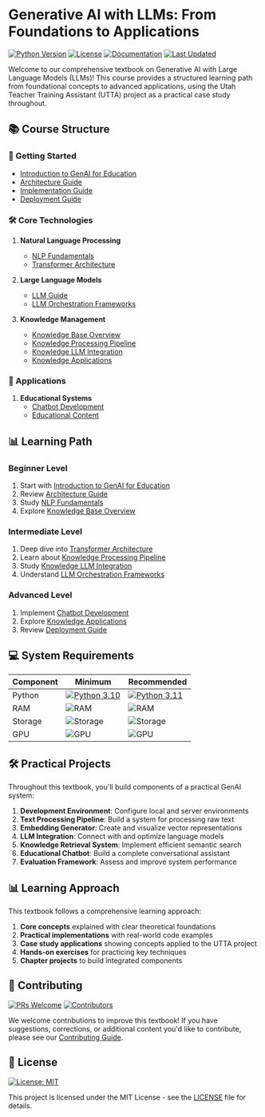 # Generative AI with LLMs: From Foundations to Applications

[![Python Version](https://img.shields.io/badge/python-3.10%2B-blue.svg)](https://www.python.org/downloads/)
[![License](https://img.shields.io/badge/license-MIT-green.svg)](https://github.com/UVU-AI-Innovate/UTTA/blob/main/LICENSE)
[![Documentation](https://img.shields.io/badge/docs-wiki-orange.svg)](https://github.com/UVU-AI-Innovate/UTTA/wiki)
[![Last Updated](https://img.shields.io/badge/last%20updated-April%202024-blue.svg)]()

Welcome to our comprehensive textbook on Generative AI with Large Language Models (LLMs)! This course provides a structured learning path from foundational concepts to advanced applications, using the Utah Teacher Training Assistant (UTTA) project as a practical case study throughout.

## 📚 Course Structure

### 🎯 Getting Started
- [Introduction to GenAI for Education](Introduction-to-GenAI-for-Education)
- [Architecture Guide](Architecture-Guide)
- [Implementation Guide](Implementation-Guide)
- [Deployment Guide](Deployment-Guide)

### 🛠️ Core Technologies
1. **Natural Language Processing**
   - [NLP Fundamentals](NLP-Fundamentals)
   - [Transformer Architecture](Transformer-Architecture)

2. **Large Language Models**
   - [LLM Guide](LLM-Guide)
   - [LLM Orchestration Frameworks](LLM-Orchestration-Frameworks)

3. **Knowledge Management**
   - [Knowledge Base Overview](Knowledge-Base-Overview)
   - [Knowledge Processing Pipeline](Knowledge-Processing-Pipeline)
   - [Knowledge LLM Integration](Knowledge-LLM-Integration)
   - [Knowledge Applications](Knowledge-Applications)

### 🤖 Applications
1. **Educational Systems**
   - [Chatbot Development](Chatbot-Development)
   - [Educational Content](Educational-Content)

## 📊 Learning Path

### Beginner Level
1. Start with [Introduction to GenAI for Education](Introduction-to-GenAI-for-Education)
2. Review [Architecture Guide](Architecture-Guide)
3. Study [NLP Fundamentals](NLP-Fundamentals)
4. Explore [Knowledge Base Overview](Knowledge-Base-Overview)

### Intermediate Level
1. Deep dive into [Transformer Architecture](Transformer-Architecture)
2. Learn about [Knowledge Processing Pipeline](Knowledge-Processing-Pipeline)
3. Study [Knowledge LLM Integration](Knowledge-LLM-Integration)
4. Understand [LLM Orchestration Frameworks](LLM-Orchestration-Frameworks)

### Advanced Level
1. Implement [Chatbot Development](Chatbot-Development)
2. Explore [Knowledge Applications](Knowledge-Applications)
3. Review [Deployment Guide](Deployment-Guide)

## 💻 System Requirements

| Component | Minimum | Recommended |
|-----------|---------|-------------|
| Python | [![Python 3.10](https://img.shields.io/badge/python-3.10-blue.svg)](https://www.python.org/downloads/) | [![Python 3.11](https://img.shields.io/badge/python-3.11-blue.svg)](https://www.python.org/downloads/) |
| RAM | ![RAM](https://img.shields.io/badge/RAM-8GB-yellow.svg) | ![RAM](https://img.shields.io/badge/RAM-16GB-green.svg) |
| Storage | ![Storage](https://img.shields.io/badge/Storage-10GB-yellow.svg) | ![Storage](https://img.shields.io/badge/Storage-20GB-green.svg) |
| GPU | ![GPU](https://img.shields.io/badge/GPU-Optional-lightgrey.svg) | ![GPU](https://img.shields.io/badge/GPU-CUDA-green.svg) |

## 🛠️ Practical Projects

Throughout this textbook, you'll build components of a practical GenAI system:

1. **Development Environment**: Configure local and server environments
2. **Text Processing Pipeline**: Build a system for processing raw text
3. **Embedding Generator**: Create and visualize vector representations
4. **LLM Integration**: Connect with and optimize language models
5. **Knowledge Retrieval System**: Implement efficient semantic search
6. **Educational Chatbot**: Build a complete conversational assistant
7. **Evaluation Framework**: Assess and improve system performance

## 📊 Learning Approach

This textbook follows a comprehensive learning approach:

1. **Core concepts** explained with clear theoretical foundations
2. **Practical implementations** with real-world code examples
3. **Case study applications** showing concepts applied to the UTTA project
4. **Hands-on exercises** for practicing key techniques
5. **Chapter projects** to build integrated components

## 🤝 Contributing

[![PRs Welcome](https://img.shields.io/badge/PRs-welcome-brightgreen.svg)](Contributing)
[![Contributors](https://img.shields.io/badge/contributors-welcome-blue.svg)](Contributing)

We welcome contributions to improve this textbook! If you have suggestions, corrections, or additional content you'd like to contribute, please see our [Contributing Guide](Contributing).

## 📄 License

[![License: MIT](https://img.shields.io/badge/License-MIT-yellow.svg)](https://github.com/UVU-AI-Innovate/UTTA/blob/main/LICENSE)

This project is licensed under the MIT License - see the [LICENSE](https://github.com/UVU-AI-Innovate/UTTA/blob/main/LICENSE) file for details. 